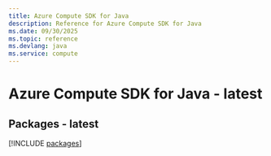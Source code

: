 ```yaml
---
title: Azure Compute SDK for Java
description: Reference for Azure Compute SDK for Java
ms.date: 09/30/2025
ms.topic: reference
ms.devlang: java
ms.service: compute
---
```

# Azure Compute SDK for Java - latest
## Packages - latest
[!INCLUDE [packages](compute-index.md)]